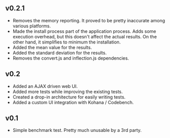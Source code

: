 ## v0.2.1
 * Removes the memory reporting. It proved to be pretty inaccurate among various platforms.
 * Made the install process part of the application process. Adds some execution overhead, but this doesn't affect the actual results. On the other hand, it simplifies to minimum the installation.
 * Added the mean value for the results.
 * Added the standard deviation for the results.
 * Removes the convert.js and inflection.js dependencies.

## v0.2
 * Added an AJAX driven web UI.
 * Added more tests while improving the existing tests.
 * Created a drop-in architecture for easily writing tests.
 * Added a custom UI integration with Kohana / Codebench.

## v0.1
 * Simple benchmark test. Pretty much unusable by a 3rd party.
